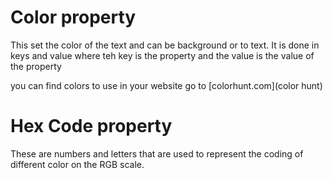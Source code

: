 # Color property
This set the color of the text and can be background or to text. It is done in keys and value where 
teh key is the property and the value is the value of the property

you can find colors to use in your website go to [colorhunt.com](color hunt)

# Hex Code property
These are numbers and letters that are used to represent the coding of different color on the RGB scale.